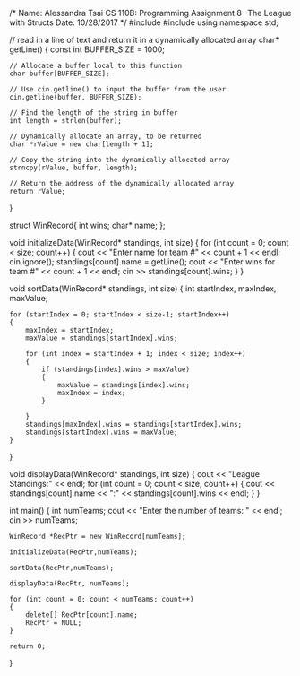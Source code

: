 /* Name: Alessandra Tsai
   CS 110B: Programming Assignment 8- The League with Structs
   Date: 10/28/2017
*/
#include<iostream>
#include<cstring>
using namespace std;

// read in a line of text and return it in a dynamically allocated array
char* getLine()
{
    const int BUFFER_SIZE = 1000;

    // Allocate a buffer local to this function
    char buffer[BUFFER_SIZE];

    // Use cin.getline() to input the buffer from the user
    cin.getline(buffer, BUFFER_SIZE);

    // Find the length of the string in buffer
    int length = strlen(buffer);

    // Dynamically allocate an array, to be returned
    char *rValue = new char[length + 1];

    // Copy the string into the dynamically allocated array
    strncpy(rValue, buffer, length);

    // Return the address of the dynamically allocated array
    return rValue;
}

struct WinRecord{
    int wins;
    char* name;
};

void initializeData(WinRecord* standings, int size)
{
    for (int count = 0; count < size; count++)
    {
        cout << "Enter name for team #" << count + 1 << endl;
        cin.ignore();
        standings[count].name = getLine();
        cout << "Enter wins for team #" << count + 1 << endl;
        cin >> standings[count].wins;
    }
}

void sortData(WinRecord* standings, int size)
{
    int startIndex, maxIndex, maxValue;

    for (startIndex = 0; startIndex < size-1; startIndex++)
    {
        maxIndex = startIndex;
        maxValue = standings[startIndex].wins;

        for (int index = startIndex + 1; index < size; index++)
        {
            if (standings[index].wins > maxValue)
            {
                maxValue = standings[index].wins;
                maxIndex = index;
            }

        }
        standings[maxIndex].wins = standings[startIndex].wins;
        standings[startIndex].wins = maxValue;
    }
}

void displayData(WinRecord* standings, int size)
{
    cout << "League Standings:" << endl;
    for (int count = 0; count < size; count++)
    {
        cout << standings[count].name << ":" << standings[count].wins << endl;
    }
}

int main()
{
    int numTeams;
    cout << "Enter the number of teams: " << endl;
    cin >> numTeams;


    WinRecord *RecPtr = new WinRecord[numTeams];

    initializeData(RecPtr,numTeams);

    sortData(RecPtr,numTeams);

    displayData(RecPtr, numTeams);

    for (int count = 0; count < numTeams; count++)
    {
        delete[] RecPtr[count].name;
        RecPtr = NULL;
    }

    return 0;

}
